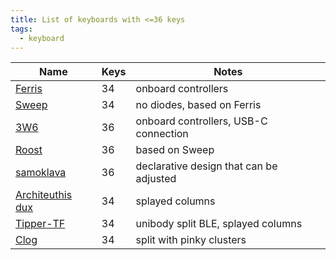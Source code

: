 ```yaml
---
title: List of keyboards with <=36 keys
tags:
  - keyboard
---
```

<!--deno-fmt-ignore-file-->

[Ferris]: https://github.com/pierrechevalier83/ferris
[Sweep]: https://github.com/davidphilipbarr/Sweep
[3W6]: https://github.com/weteor/3W6
[Roost]: https://github.com/forrestbaer/roost
[samoklava]: https://github.com/soundmonster/samoklava
[Architeuthis dux]: https://github.com/tapioki/cephalopoda/tree/main/Architeuthis%20dux
[Tipper-TF]: https://github.com/weteor/Tipper-TF
[Clog]: https://github.com/smores56/clog

| Name               | Keys | Notes                                   |
| ------------------ | ---- | --------------------------------------- |
| [Ferris]           | 34   | onboard controllers                     |
| [Sweep]            | 34   | no diodes, based on Ferris              |
| [3W6]              | 36   | onboard controllers, USB-C connection   |
| [Roost]            | 36   | based on Sweep                          |
| [samoklava]        | 36   | declarative design that can be adjusted |
| [Architeuthis dux] | 34   | splayed columns                         |
| [Tipper-TF]        | 34   | unibody split BLE, splayed columns      |
| [Clog]             | 34   | split with pinky clusters               |
